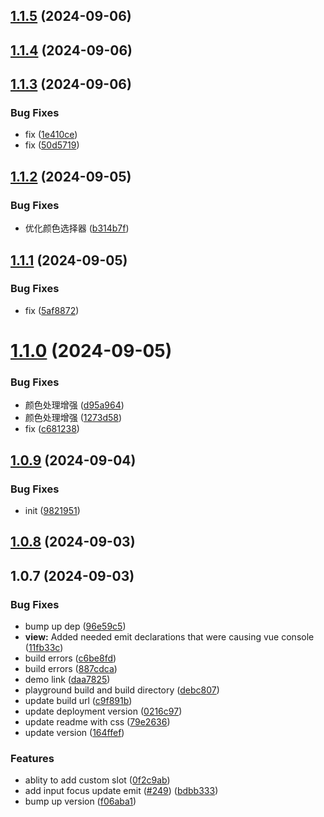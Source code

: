 ## [1.1.5](https://github.com/anish2690/vue-color-cmstop/compare/v1.1.4...v1.1.5) (2024-09-06)

## [1.1.4](https://github.com/anish2690/vue-color-cmstop/compare/v1.1.3...v1.1.4) (2024-09-06)

## [1.1.3](https://github.com/anish2690/vue-color-cmstop/compare/v1.1.2...v1.1.3) (2024-09-06)

### Bug Fixes

- fix ([1e410ce](https://github.com/anish2690/vue-color-cmstop/commit/1e410cebfc950e0749985bdfb4ccb8c127f65019))
- fix ([50d5719](https://github.com/anish2690/vue-color-cmstop/commit/50d5719144519fd06ca6f9c6f993c2423b565ae5))

## [1.1.2](https://github.com/anish2690/vue-color-cmstop/compare/v1.1.1...v1.1.2) (2024-09-05)

### Bug Fixes

- 优化颜色选择器 ([b314b7f](https://github.com/anish2690/vue-color-cmstop/commit/b314b7f80f48fb39c45e69efdac73c4fbc79660a))

## [1.1.1](https://github.com/anish2690/vue-color-cmstop/compare/v1.1.0...v1.1.1) (2024-09-05)

### Bug Fixes

- fix ([5af8872](https://github.com/anish2690/vue-color-cmstop/commit/5af88729ee2382b9794204919bcc0333b11130e4))

# [1.1.0](https://github.com/anish2690/vue-color-cmstop/compare/v1.0.9...v1.1.0) (2024-09-05)

### Bug Fixes

- 颜色处理增强 ([d95a964](https://github.com/anish2690/vue-color-cmstop/commit/d95a964d1286373675afa1ae6d3dbdd8fde14997))
- 颜色处理增强 ([1273d58](https://github.com/anish2690/vue-color-cmstop/commit/1273d58ba76f6685dc85aa60c87d3cbb876c4659))
- fix ([c681238](https://github.com/anish2690/vue-color-cmstop/commit/c681238a56ce9529d842f7f17c012ac11e0ab14f))

## [1.0.9](https://github.com/anish2690/vue-color-cmstop/compare/v1.0.8...v1.0.9) (2024-09-04)

### Bug Fixes

- init ([9821951](https://github.com/anish2690/vue-color-cmstop/commit/98219517b35e472946f04f569562b0a0d3342777))

## [1.0.8](https://github.com/anish2690/vue-color-cmstop/compare/v1.0.7...v1.0.8) (2024-09-03)

## 1.0.7 (2024-09-03)

### Bug Fixes

- bump up dep ([96e59c5](https://github.com/anish2690/vue-color-cmstop/commit/96e59c56e4ca4ffb516a98fb05e917ea5060722e))
- **view:** Added needed emit declarations that were causing vue console ([11fb33c](https://github.com/anish2690/vue-color-cmstop/commit/11fb33c2c7bc8165bfef8d42bf39a81d9f3a12fe))
- build errors ([c6be8fd](https://github.com/anish2690/vue-color-cmstop/commit/c6be8fd132fda8808fb61f0faa59bc25a1be7f2f))
- build errors ([887cdca](https://github.com/anish2690/vue-color-cmstop/commit/887cdca9d3c5c34d2ae0270face4719b15b59fa2))
- demo link ([daa7825](https://github.com/anish2690/vue-color-cmstop/commit/daa782558a1dc3a2f7d1bbe911ceab503c84282a))
- playground build and build directory ([debc807](https://github.com/anish2690/vue-color-cmstop/commit/debc8075a577fbb7fb9ae21a524d9c894402db25))
- update build url ([c9f891b](https://github.com/anish2690/vue-color-cmstop/commit/c9f891bd6523b0c7de9b3b5b3641c4ef841aa931))
- update deployment version ([0216c97](https://github.com/anish2690/vue-color-cmstop/commit/0216c97ed8f937fce42c2899718e557cb60ca2c0))
- update readme with css ([79e2636](https://github.com/anish2690/vue-color-cmstop/commit/79e26360788d2abe884d1907e9f63f1798c0b5bd))
- update version ([164ffef](https://github.com/anish2690/vue-color-cmstop/commit/164ffef0211089c1dea019d109d655c274daa2a0))

### Features

- ablity to add custom slot ([0f2c9ab](https://github.com/anish2690/vue-color-cmstop/commit/0f2c9ab32cbac9792add9c78d0d473698cebc89f))
- add input focus update emit ([#249](https://github.com/anish2690/vue-color-cmstop/issues/249)) ([bdbb333](https://github.com/anish2690/vue-color-cmstop/commit/bdbb3334d73759291bc85a478ba1427a7bb6b96f))
- bump up version ([f06aba1](https://github.com/anish2690/vue-color-cmstop/commit/f06aba1411669c412f416376e4af1f9d37ff0d2d))
